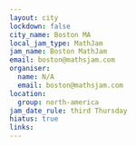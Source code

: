 ```yaml
---
layout: city
lockdown: false
city_name: Boston MA
local_jam_type: MathJam
jam_name: Boston MathJam
email: boston@mathsjam.com
organiser:
  name: N/A
  email: boston@mathsjam.com
location:
  group: north-america
jam_date_rule: third Thursday
hiatus: true
links:
---
```

